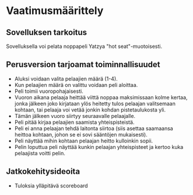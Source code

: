 # Vaatimusmäärittely

## Sovelluksen tarkoitus
Sovelluksella voi pelata noppapeli Yatzya "hot seat"-muotoisesti.

## Perusversion tarjoamat toiminnallisuudet
- Aluksi voidaan valita pelaajien määrä (1-4).
- Kun pelaajien määrä on valittu voidaan peli aloittaa.
- Peli toimii vuoropohajaisesti.
- Vuoron aikana pelaaja heittää viittä noppaa maksimissaan kolme kertaa, jonka jälkeen joko kirjataan ylös heitetty tulos pelaajan valitsemaan kohtaan, tai pelaaja voi vetää jonkin kohdan pistetaulukosta yli.
- Tämän jälkeen vuoro siirtyy seuraavalle pelaajalle.
- Peli pitää kirjaa pelaajien saamista yhteispisteistä.
- Peli ei anna pelaajan tehdä laitonta siirtoa (siis asettaa saamaansa heittoa kohtaan, johon se ei sovi sääntöjen mukaisesti).
- Peli näyttää mihin kohtaan pelaajan heitto kulloinkin sopii.
- Pelin loputtua peli näyttää kunkin pelaajan yhteispisteet ja kertoo kuka pelaajista voitti pelin.

## Jatkokehitysideoita
- Tuloksia ylläpitävä scoreboard
